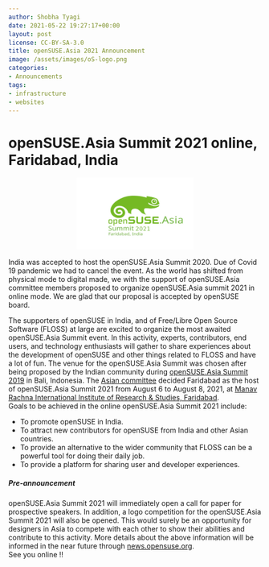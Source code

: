 ```yaml
---
author: Shobha Tyagi
date: 2021-05-22 19:27:17+00:00
layout: post
license: CC-BY-SA-3.0
title: openSUSE.Asia 2021 Announcement
image: /assets/images/oS-logo.png
categories:
- Announcements
tags:
- infrastructure
- websites
---
```

<h1>openSUSE.Asia Summit 2021 online, Faridabad, India</h1>

<p align="center"><img src="/assets/images/oS-logo.png" alt="alt text" width="233" height="142"></p>
India was accepted to host the openSUSE.Asia Summit 2020. Due of Covid 19 pandemic we had to cancel the event.
As the world has shifted from physical mode to digital made, we with the support of openSUSE.Asia committee
members proposed to organize openSUSE.Asia summit 2021 in online mode. We are glad that our proposal is accepted by
openSUSE board. 

The supporters of openSUSE in India, and  of Free/Libre Open Source Software (FLOSS) at large are excited to organize 
the most awaited openSUSE.Asia Summit event. In this activity, experts, contributors, end users, and technology enthusiasts 
will gather to share experiences about the development of openSUSE and other things related to FLOSS and have a lot of fun.
The venue for the openSUSE.Asia Summit was chosen after being proposed by the Indian community during 
[openSUSE.Asia Summit 2019](https://events.opensuse.org/conferences/summitasia19) in Bali, Indonesia. The 
[Asian committee](https://en.opensuse.org/openSUSE:Asia_Organization_Committee) decided Faridabad as the host of 
openSUSE.Asia Summit 2021 from August 6 to August 8, 2021, at 
[Manav Rachna International Institute of Research & Studies, Faridabad](https://manavrachna.edu.in/international-institute-of-research-and-studies/).\
Goals to be achieved in the online openSUSE.Asia Summit 2021 include:  
* To promote openSUSE in India.
* To attract new contributors for openSUSE from India and other Asian countries.
* To provide an alternative to the wider community that FLOSS can be a powerful tool for doing their daily job.
* To provide a platform for sharing user and developer experiences.

<h5>Pre-announcement</h5>

openSUSE.Asia Summit 2021 will immediately open a call for paper for prospective speakers. 
In addition, a logo competition for the openSUSE.Asia Summit 2021 will also be opened. 
This would surely be an opportunity for designers in Asia to compete with each other to show their abilities and contribute 
to this activity. More details about the above information will be informed in the near future through [news.opensuse.org](https://news.opensuse.org).\
See you online !!


